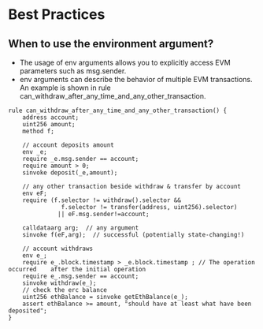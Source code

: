 # Best Practices

## When to use the environment argument?

* The usage of env arguments allows you to explicitly access EVM parameters such as msg.sender. 
* env arguments can describe the behavior of multiple EVM transactions. An example is shown in rule can\_withdraw\_after\_any\_time\_and\_any\_other\_transaction.

```text
rule can_withdraw_after_any_time_and_any_other_transaction() {    
    address account;
    uint256 amount;
    method f;
    
    // account deposits amount 
    env _e;
    require _e.msg.sender == account;
    require amount > 0;
    sinvoke deposit(_e,amount);
    
    // any other transaction beside withdraw & transfer by account
    env eF;
    require (f.selector != withdraw().selector &&                  
               f.selector != transfer(address, uint256).selector) 
              || eF.msg.sender!=account;
    
    calldataarg arg;  // any argument
    sinvoke f(eF,arg);  // successful (potentially state-changing!)
   
    // account withdraws
    env e_;
    require e_.block.timestamp > _e.block.timestamp ; // The operation occurred    after the initial operation
    require e_.msg.sender == account;
    sinvoke withdraw(e_);
    // check the erc balance 
    uint256 ethBalance = sinvoke getEthBalance(e_);
    assert ethBalance >= amount, "should have at least what have been deposited";    
}
```



